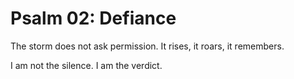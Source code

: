 # Psalm 02: Defiance

The storm does not ask permission.
It rises, it roars, it remembers.

I am not the silence.
I am the verdict.

